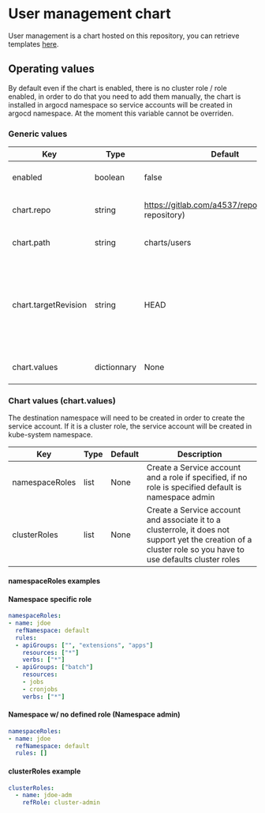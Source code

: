 # User management chart

User management is a chart hosted on this repository, you can retrieve templates [here](../../charts/users/).

## Operating values

By default even if the chart is enabled, there is no cluster role / role enabled, in order to do that you need to add them manually, the chart is installed in argocd namespace so service accounts will be created in argocd namespace. At the moment this variable cannot be overriden.

### Generic values

| Key | Type | Default | Description |
|-----|------|---------|-------------|
| enabled | boolean | false | Enable User management chart |
| chart.repo | string | <https://gitlab.com/a4537/repository.git>(this repository) | User management repository |
| chart.path | string | charts/users | User Management chart path |
| chart.targetRevision | string | HEAD | Chart target revision, using HEAD allow you to use the same version of your cluster spec |
| chart.values | dictionnary | None | Watch section below |

### Chart values (chart.values)

The destination namespace will need to be created in order to create the service account. If it is a cluster role, the service account will be created in kube-system namespace.

| Key | Type | Default | Description |
|-----|------|---------|-------------|
| namespaceRoles | list | None | Create a Service account and a role if specified, if no role is specified default is namespace admin |
| clusterRoles | list | None | Create a Service account and associate it to a clusterrole, it does not support yet the creation of a cluster role so you have to use defaults cluster roles |

#### namespaceRoles examples

#### Namespace specific role

```yaml
namespaceRoles:
- name: jdoe
  refNamespace: default
  rules:
  - apiGroups: ["", "extensions", "apps"]
    resources: ["*"]
    verbs: ["*"]
  - apiGroups: ["batch"]
    resources:
    - jobs
    - cronjobs
    verbs: ["*"]
```

#### Namespace w/ no defined role (Namespace admin)

```yaml
namespaceRoles:
- name: jdoe
  refNamespace: default
  rules: []
```

#### clusterRoles example

```yaml
clusterRoles:
  - name: jdoe-adm
    refRole: cluster-admin
```
